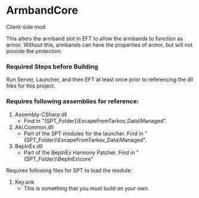 # ArmbandCore
Client-side mod

This alters the armband slot in EFT to allow the armbands to function as armor. Without this, armbands can have the properties of armor, but will not provide the protection.

### Required Steps before Building
Run Server, Launcher, and then EFT at least once prior to referencing the dll files for this project.

### Requires following assemblies for reference:
1. Assembly-CSharp.dll
   - Find in "{SPT_Folder}\EscapeFromTarkov_Data\Managed".
2. Aki.Common.dll
   - Part of the SPT modules for the launcher. Find in "{SPT_Folder}\EscapeFromTarkov_Data\Managed".
3. BepInEx.dll
   - Part of the BepInEx Harmony Patcher. Find in "{SPT_Folder}\BepInEx\core"

Requires following files for SPT to load the module:
1. Key.snk
   - This is something that you must build on your own.